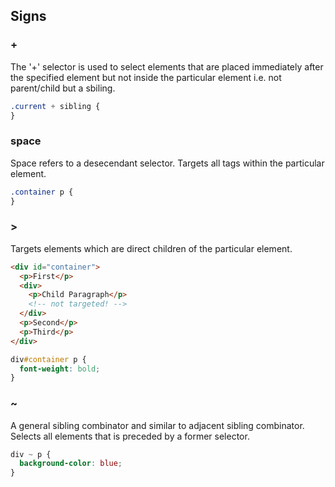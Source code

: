 ## Signs

### +

The '+' selector is used to select elements that are placed immediately after the specified element but not inside the particular element i.e. not parent/child but a sbiling.

```css
.current + sibling {
}
```

### space

Space refers to a desecendant selector. Targets all tags within the particular element.

```css
.container p {
}
```

### >

Targets elements which are direct children of the particular element.

```html
<div id="container">
  <p>First</p>
  <div>
    <p>Child Paragraph</p>
    <!-- not targeted! -->
  </div>
  <p>Second</p>
  <p>Third</p>
</div>
```

```css
div#container p {
  font-weight: bold;
}
```

### ~

A general sibling combinator and similar to adjacent sibling combinator. Selects all elements that is preceded by a former selector.

```css
div ~ p {
  background-color: blue;
}
```
